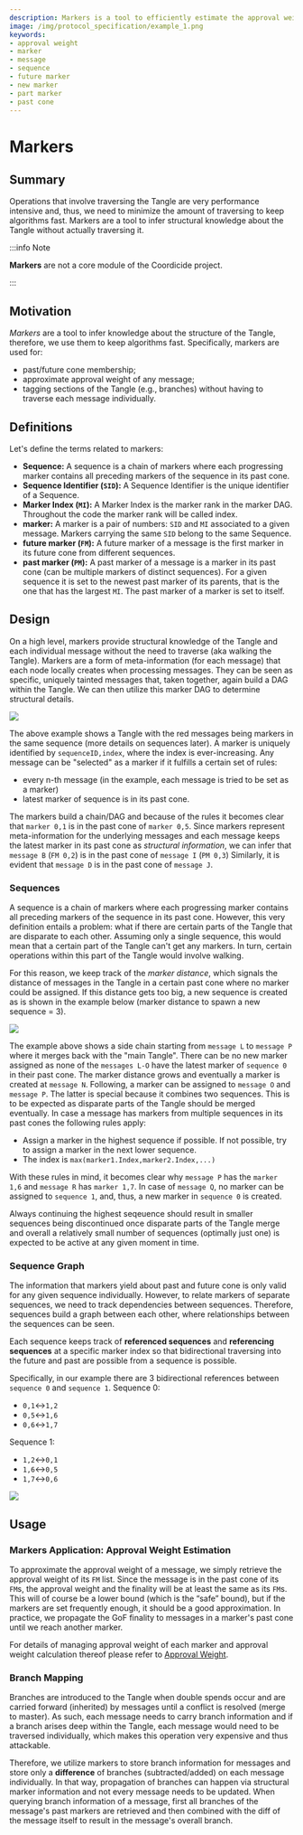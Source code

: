```yaml
---
description: Markers is a tool to efficiently estimate the approval weight of a message and that reduces the portion of the Tangle that needs to be traversed, and which finally results in the confirmation state.
image: /img/protocol_specification/example_1.png
keywords:
- approval weight
- marker
- message
- sequence
- future marker
- new marker
- part marker
- past cone
---
```

# Markers

## Summary

Operations that involve traversing the Tangle are very performance intensive and, thus, we need to minimize the amount of traversing to keep algorithms fast. Markers are a tool to infer structural knowledge about the Tangle without actually traversing it.

:::info Note

**Markers** are not a core module of the Coordicide project.

:::

## Motivation

*Markers* are a tool to infer knowledge about the structure of the Tangle, therefore, we use them to keep algorithms fast. Specifically, markers are used for:
+ past/future cone membership;
+ approximate approval weight of any message;
+ tagging sections of the Tangle (e.g., branches) without having to traverse each message individually.

## Definitions
Let's define the terms related to markers:
* **Sequence:** A sequence is a chain of markers where each progressing marker contains all preceding markers of the sequence in its past cone.
* **Sequence Identifier (`SID`):** A Sequence Identifier is the unique identifier of a Sequence.
* **Marker Index (`MI`):** A Marker Index is the marker rank in the marker DAG. Throughout the code the marker rank will be called index.
* **marker:** A marker is a pair of numbers: `SID` and `MI` associated to a given message. Markers carrying the same `SID` belong to the same Sequence.
* **future marker (`FM`):** A future marker of a message is the first marker in its future cone from different sequences.
* **past marker (`PM`):** A past marker of a message is a marker in its past cone (can be multiple markers of distinct sequences). For a given sequence it is set to the newest past marker of its parents, that is the one that has the largest `MI`. The past marker of a marker is set to itself.


## Design
On a high level, markers provide structural knowledge of the Tangle and each individual message without the need to traverse (aka walking the Tangle). Markers are a form of meta-information (for each message) that each node locally creates when processing messages. They can be seen as specific, uniquely tainted messages that, taken together, again build a DAG within the Tangle. We can then utilize this marker DAG to determine structural details.

![](https://i.imgur.com/3x7H68t.png)



The above example shows a Tangle with the red messages being markers in the same sequence (more details on sequences later). A marker is uniquely identified by `sequenceID,index`, where the index is ever-increasing. Any message can be "selected" as a marker if it fulfills a certain set of rules:
- every n-th message (in the example, each message is tried to be set as a marker)
- latest marker of sequence is in its past cone.

The markers build a chain/DAG and because of the rules it becomes clear that `marker 0,1` is in the past cone of `marker 0,5`. Since markers represent meta-information for the underlying messages and each message keeps the latest marker in its past cone as *structural information*, we can infer that `message B` (`FM 0,2`) is in the past cone of `message I` (`PM 0,3`)  Similarly, it is evident that `message D` is in the past cone of `message J`.



### Sequences
A sequence is a chain of markers where each progressing marker contains all preceding markers of the sequence in its past cone. However, this very definition entails a problem: what if there are certain parts of the Tangle that are disparate to each other. Assuming only a single sequence, this would mean that a certain part of the Tangle can't get any markers. In turn, certain operations within this part of the Tangle would involve walking.

For this reason, we keep track of the *marker distance*, which signals the distance of messages in the Tangle in a certain past cone where no marker could be assigned. If this distance gets too big, a new sequence is created as is shown in the example below (marker distance to spawn a new sequence = 3).


![](https://i.imgur.com/Q44XZgk.png)



The example above shows a side chain starting from `message L` to `message P` where it merges back with the "main Tangle". There can be no new marker assigned as none of the `messages L-O` have the latest marker of `sequence 0` in their past cone. The marker distance grows and eventually a marker is created at `message N`. Following, a marker can be assigned to `message O` and `message P`. The latter is special because it combines two sequences. This is to be expected as disparate parts of the Tangle should be merged eventually. In case a message has markers from multiple sequences in its past cones the following rules apply:
- Assign a marker in the highest sequence if possible. If not possible, try to assign a marker in the next lower sequence.
- The index is `max(marker1.Index,marker2.Index,...)`

With these rules in mind, it becomes clear why `message P` has the `marker 1,6` and `message R` has `marker 1,7`. In case of `message Q`, no marker can be assigned to `sequence 1`, and, thus, a new marker in `sequence 0` is created.

Always continuing the highest seqeuence should result in smaller sequences being discontinued once disparate parts of the Tangle merge and overall a relatively small number of sequences (optimally just one) is expected to be active at any given moment in time.


### Sequence Graph
The information that markers yield about past and future cone is only valid for any given sequence individually. However, to relate markers of separate sequences, we need to track dependencies between sequences.
Therefore, sequences build a graph between each other, where relationships between the sequences can be seen.

Each sequence keeps track of **referenced sequences** and **referencing sequences** at a specific marker index so that bidirectional traversing into the future and past are possible from a sequence is possible.

Specifically, in our example there are 3 bidirectional references between `sequence 0` and `sequence 1`.
Sequence 0:
- `0,1`<->`1,2`
- `0,5`<->`1,6`
- `0,6`<->`1,7`

Sequence 1:
- `1,2`<->`0,1`
- `1,6`<->`0,5`
- `1,7`<->`0,6`


![](https://i.imgur.com/EhbJohc.png)



## Usage

### Markers Application: Approval Weight Estimation
To approximate the approval weight of a message, we simply retrieve the approval weight of its `FM` list. Since the message is in the past cone of its `FM`s, the approval weight and the finality will be at least the same as its `FM`s. This will of course be a lower bound (which is the “safe” bound), but if the markers are set frequently enough, it should be a good approximation.
In practice, we propagate the GoF finality to messages in a marker's past cone until we reach another marker.

For details of managing approval weight of each marker and approval weight calculation thereof please refer to [Approval Weight](consensus_mechanism.md#approval-weight-aw).


### Branch Mapping
Branches are introduced to the Tangle when double spends occur and are carried forward (inherited) by messages until a conflict is resolved (merge to master). As such, each message needs to carry branch information and if a branch arises deep within the Tangle, each message would need to be traversed individually, which makes this operation very expensive and thus attackable.

Therefore, we utilize markers to store branch information for messages and store only a **difference** of branches (subtracted/added) on each message individually. In that way, propagation of branches can happen via structural marker information and not every message needs to be updated. When querying branch information of a message, first all branches of the message's past markers are retrieved and then combined with the diff of the message itself to result in the message's overall branch.
